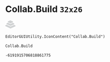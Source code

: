 # Collab.Build `32x26`
<img src="/img/Collab.Build.png" width=32 height=26>

``` CSharp
EditorGUIUtility.IconContent("Collab.Build")
```
```
Collab.Build
```
```
-6191915706818861775
```
